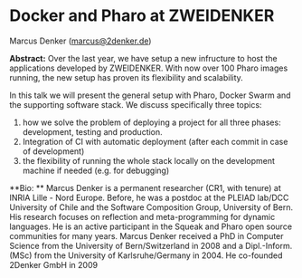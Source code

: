 # Docker and Pharo at ZWEIDENKER

Marcus Denker (marcus@2denker.de)

**Abstract:**
Over the last year, we have setup a new infructure to host the applications developed by ZWEIDENKER.
With now over 100 Pharo images running, the new setup has proven its flexibility and scalability.

In this talk we will present the general setup with Pharo, Docker Swarm and the supporting software stack.
We discuss specifically three topics:
1) how we solve the problem of deploying a project for all three phases: development, testing and production.
2) Integration of CI with automatic deployment (after each commit in case of development)
3) the flexibility of running the whole stack locally on the development machine if needed (e.g. for debugging)

**Bio: **
Marcus Denker is a permanent researcher (CR1, with tenure) at INRIA Lille - Nord Europe. Before, he was a postdoc at the PLEIAD lab/DCC University of Chile and the Software Composition Group, University of Bern. His research focuses on reflection and meta-programming for dynamic languages. He is an active participant in the Squeak and Pharo open source communities for many years. Marcus Denker received a PhD in Computer Science from the University of Bern/Switzerland in 2008 and a Dipl.-Inform. (MSc) from the University of Karlsruhe/Germany in 2004. He co-founded 2Denker GmbH in 2009
